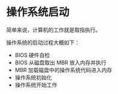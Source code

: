 # 操作系统启动

简单来说，计算机的工作就是取指执行。

操作系统的启动过程大概如下：

* BIOS 硬件自检
* BIOS 从磁盘取出 MBR 放入内存并执行
* MBR 加载磁盘中的操作系统代码进入内存
* 操作系统初始化
* 操作系统开始工作

